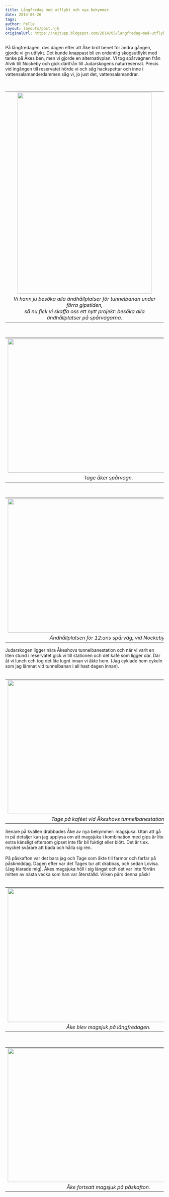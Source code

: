 ```yaml
---
title: Långfredag med utflykt och nya bekymmer
date: 2014-04-26
tags: 	
author: Pelle
layout: layouts/post.njk
originalUrl: https://nejtupp.blogspot.com/2014/05/langfredag-med-utflykt-och-nya-bekymmer.html
---
```


På långfredagen, dvs dagen efter att Åke bröt benet för andra gången, gjorde vi en utflykt. Det kunde knappast bli en ordentlig skogsutflykt med tanke på Åkes ben, men vi gjorde en alternativplan. Vi tog spårvagnen från Alvik till Nockeby och gick därifrån till Judarskogens naturreservat. Precis vid ingången till reservatet hörde vi och såg hackspettar och inne i vattensalamanderdammen såg vi, jo just det, vattensalamandrar.<br><div><br><table align="center" cellpadding="0" cellspacing="0" class="tr-caption-container" style="margin-left: auto; margin-right: auto; text-align: center;"><tbody><tr><td style="text-align: center;"><img src="../../../../img/La%CC%8Angfredag+med+utflykt-PERK5582.jpg" height="640" width="426"></td></tr><tr><td class="tr-caption" style="text-align: center;"><i>Vi hann ju besöka alla ändhållplatser för tunnelbanan under förra gipstiden, <br>så nu fick vi skaffa oss ett nytt projekt: besöka alla ändhållplatser på spårvägarna.</i></td></tr></tbody></table><br><table align="center" cellpadding="0" cellspacing="0" class="tr-caption-container" style="margin-left: auto; margin-right: auto; text-align: center;"><tbody><tr><td style="text-align: center;"><img src="../../../../img/La%CC%8Angfredag+med+utflykt-PERK5585.jpg" height="426" width="640"></td></tr><tr><td class="tr-caption" style="text-align: center;"><i>Tage åker spårvagn.</i></td></tr></tbody></table><br><table align="center" cellpadding="0" cellspacing="0" class="tr-caption-container" style="margin-left: auto; margin-right: auto; text-align: center;"><tbody><tr><td style="text-align: center;"><img src="../../../../img/La%CC%8Angfredag+med+utflykt-PERK5588.jpg" height="426" width="640"></td></tr><tr><td class="tr-caption" style="text-align: center;"><i>Ändhållplatsen för 12:ans spårväg, vid Nockeby. </i></td></tr></tbody></table>Judarskogen ligger nära Åkeshovs tunnelbanestation och när vi varit en liten stund i reservatet gick vi till stationen och det kafé som ligger där. Där åt vi lunch och tog det lite lugnt innan vi åkte hem. (Jag cyklade hem cykeln som jag lämnat vid tunnelbanan i all hast dagen innan).<br><br><table align="center" cellpadding="0" cellspacing="0" class="tr-caption-container" style="margin-left: auto; margin-right: auto; text-align: center;"><tbody><tr><td style="text-align: center;"><img src="../../../../img/La%CC%8Angfredag+med+utflykt-PERK5599.jpg" height="426" width="640"></td></tr><tr><td class="tr-caption" style="text-align: center;"><i>Tage på kaféet vid Åkeshovs tunnelbanestation.</i></td></tr></tbody></table>Senare på kvällen drabbades Åke av nya bekymmer: magsjuka. Utan att gå in på detaljer kan jag upplysa om att magsjuka i kombination med gips är lite extra känsligt eftersom gipset inte får bli fuktigt eller blött. Det är t.ex. mycket svårare att bada och hålla sig ren.<br><br>På påskafton var det bara jag och Tage som åkte till farmor och farfar på påskmiddag. Dagen efter var det Tages tur att drabbas, och sedan Lovisa. (Jag klarade mig). Åkes magsjuka höll i sig längst och det var inte förrän mitten av nästa vecka som han var återställd. Vilken pärs denna påsk!<br><br><table align="center" cellpadding="0" cellspacing="0" class="tr-caption-container" style="margin-left: auto; margin-right: auto; text-align: center;"><tbody><tr><td style="text-align: center;"><img src="../../../../img/La%CC%8Angfredag+med+utflykt-PERK5612.jpg" height="426" width="640"></td></tr><tr><td class="tr-caption" style="text-align: center;"><i>Åke blev magsjuk på långfredagen.</i></td></tr></tbody></table><br><table align="center" cellpadding="0" cellspacing="0" class="tr-caption-container" style="margin-left: auto; margin-right: auto; text-align: center;"><tbody><tr><td style="text-align: center;"><img src="../../../../img/Sjuk+pa%CC%8A+Pa%CC%8Askafton-PERK5614.jpg" height="426" width="640"></td></tr><tr><td class="tr-caption" style="text-align: center;"><i>Åke fortsatt magsjuk på påskafton.</i></td></tr></tbody></table><br></div>
<!-- no comments on this post -->